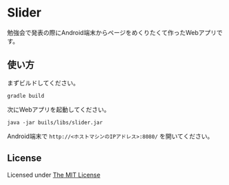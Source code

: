 # Slider

勉強会で発表の際にAndroid端末からページをめくりたくて作ったWebアプリです。

## 使い方

まずビルドしてください。

```
gradle build
```

次にWebアプリを起動してください。

```
java -jar buils/libs/slider.jar
```

Android端末で `http://<ホストマシンのIPアドレス>:8080/` を開いてください。

## License

Licensed under [The MIT License](https://opensource.org/licenses/MIT)
